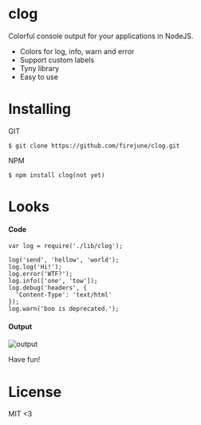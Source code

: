 # clog

Colorful console output for your applications in NodeJS.

* Colors for log, info, warn and error
* Support custom labels
* Tyny library
* Easy to use

# Installing

GIT

    $ git clone https://github.com/firejune/clog.git

NPM

    $ npm install clog(not yet)

# Looks

#### Code

    var log = require('./lib/clog');
    
    log('send', 'hellow', 'world');
    log.log('Hi!');
    log.error('WTF?');
    log.info(['one', 'tow']);
    log.debug('headers', {
      'Content-Type': 'text/html'
    });
    log.warn('boo is deprecated.');

#### Output

![output](http://firejune.github.com/clog/images/clog.png)

Have fun!

# License

MIT <3
